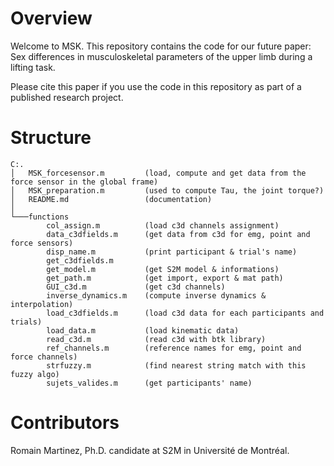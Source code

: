 # Overview
Welcome to MSK. This repository contains the code for our future paper: Sex differences in musculoskeletal parameters of the upper limb during a lifting task.

Please cite this paper if you use the code in this repository as part of a published research project.

# Structure

```
C:.
│   MSK_forcesensor.m         (load, compute and get data from the force sensor in the global frame)
│   MSK_preparation.m         (used to compute Tau, the joint torque?)
│   README.md                 (documentation) 
│   
└───functions
        col_assign.m          (load c3d channels assignment)
        data_c3dfields.m      (get data from c3d for emg, point and force sensors)
        disp_name.m           (print participant & trial's name)
        get_c3dfields.m
        get_model.m           (get S2M model & informations)
        get_path.m            (get import, export & mat path)
        GUI_c3d.m             (get c3d channels)
        inverse_dynamics.m    (compute inverse dynamics & interpolation)
        load_c3dfields.m      (load c3d data for each participants and trials)
        load_data.m           (load kinematic data) 
        read_c3d.m            (read c3d with btk library)
        ref_channels.m        (reference names for emg, point and force channels)
        strfuzzy.m            (find nearest string match with this fuzzy algo)
        sujets_valides.m      (get participants' name)
```

# Contributors
Romain Martinez, Ph.D. candidate at S2M in Université de Montréal.

